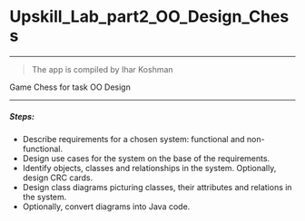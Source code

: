 # Upskill_Lab_part2_OO_Design_Chess
-------------------
> The app is compiled by Ihar Koshman

Game Chess for task OO Design
***

##### Steps:

- Describe requirements for a chosen system: functional and non-functional.
- Design use cases for the system on the base of the requirements.
- Identify objects, classes and relationships in the system. Optionally, design CRC cards.
- Design class diagrams picturing classes, their attributes and relations in the system.
- Optionally, convert diagrams into Java code.
